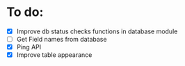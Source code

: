 # To do:
- [X] Improve db status checks functions in database module
- [ ] Get Field names from database
- [X] Ping API
- [X] Improve table appearance